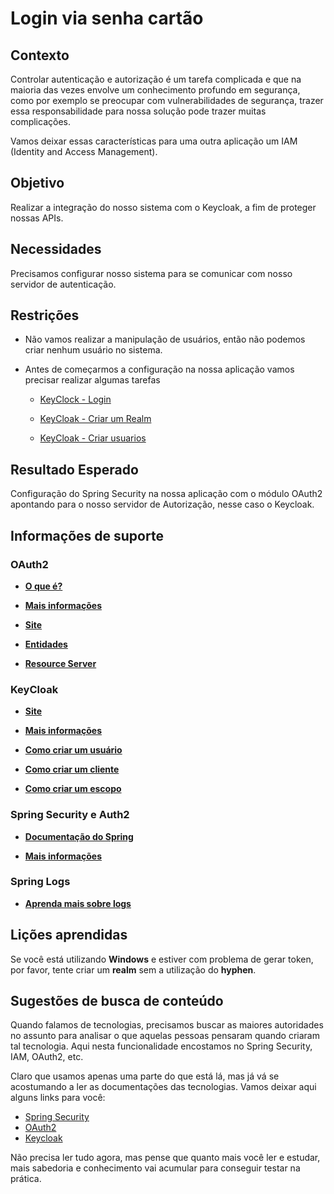 # Login via senha cartão

## Contexto

Controlar autenticação e autorização é um tarefa complicada e que na maioria das vezes envolve um conhecimento profundo em 
segurança, como por exemplo se preocupar com vulnerabilidades de segurança, trazer essa responsabilidade para nossa solução 
pode trazer muitas complicações.

Vamos deixar essas características para uma outra aplicação um IAM (Identity and Access Management).

## Objetivo

Realizar a integração do nosso sistema com o Keycloak, a fim de proteger nossas APIs.

## Necessidades

Precisamos configurar nosso sistema para se comunicar com nosso servidor de autenticação.

## Restrições

* Não vamos realizar a manipulação de usuários, então não podemos criar nenhum usuário no sistema.

* Antes de começarmos a configuração na nossa aplicação vamos precisar realizar algumas tarefas
  
  * [KeyClock - Login](../informacao_suporte_alterado/keycloak/keycloak-login.md)
  
  * [KeyCloak - Criar um Realm](../informacao_suporte_alterado/keycloak/keycloak-realm.md)
    
  * [KeyCloak - Criar usuarios](../informacao_suporte_alterado/keycloak/keycloak-user.md)

## Resultado Esperado

Configuração do Spring Security na nossa aplicação com o módulo OAuth2 apontando para
o nosso servidor de Autorização, nesse caso o Keycloak.

## Informações de suporte

### OAuth2

* [**O que é?**](https://medium.com/google-cloud/understanding-oauth2-and-building-a-basic-authorization-server-of-your-own-a-beginners-guide-cf7451a16f66)

* [**Mais informações**](../informacao_suporte_alterado/oauth/oauth2.md)
    
* [**Site**](https://www.oauth.com/)

* [**Entidades**](https://www.digitalocean.com/community/tutorials/uma-introducao-ao-oauth-2-pt)

* [**Resource Server**](https://www.oauth.com/oauth2-servers/the-resource-server/) 

### KeyCloak

* [**Site**](https://www.keycloak.org/)

* [**Mais informações**](../informacao_suporte_alterado/keycloak/keycloak.md)

* [**Como criar um usuário**](../informacao_suporte_alterado/keycloak/keycloak-user.md)

* [**Como criar um cliente**](../informacao_suporte_alterado/keycloak/keycloak-client.md)

* [**Como criar um escopo**](../informacao_suporte_alterado/keycloak/keycloak-scope.md)

### Spring Security e Auth2

* [**Documentação do Spring**](https://docs.spring.io/spring-security/site/docs/current/reference/html5/#oauth2resourceserver)

* [**Mais informações**](../informacao_suporte_alterado/oauth/oauth-spring-security.md)
    
### Spring Logs

* [**Aprenda mais sobre logs**](../informacao_suporte_alterado/spring-logs/spring-logging.md)

## Lições aprendidas

Se você está utilizando **Windows** e estiver com problema de gerar token, por favor, tente criar um **realm** sem a 
utilização do **hyphen**. 

## Sugestões de busca de conteúdo

Quando falamos de tecnologias, precisamos buscar as maiores autoridades no assunto para analisar o que aquelas pessoas 
pensaram quando criaram tal tecnologia. Aqui nesta funcionalidade encostamos no Spring Security, IAM, OAuth2, etc. 

Claro que usamos apenas uma parte do que está lá, mas já vá se acostumando a ler as documentações das tecnologias. 
Vamos deixar aqui alguns links para você:

* [Spring Security](https://docs.spring.io/spring/docs/current/spring-framework-reference/web.html)
* [OAuth2](https://oauth.net/2/)
* [Keycloak](https://www.keycloak.org/)

Não precisa ler tudo agora, mas pense que quanto mais você ler e estudar, mais sabedoria e conhecimento vai acumular para conseguir testar na prática.
